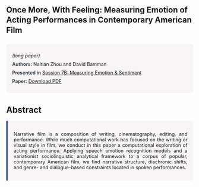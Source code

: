 
<style>    
    h2 {
        margin-top: 0;
        margin-bottom: 1.5rem;
        line-height: 1.3;
    }
    
    h3 {
        margin-top: 2rem;
        margin-bottom: 1rem;
        font-size: 1.4rem;
        font-weight:bold;
    }
    
    .metadata {
        background-color: rgba(96,24,67,0.03);
        padding: 1rem;
        font-size:0.8rem;
        border-radius: 6px;
        margin-bottom: 2rem;
    }
    
    .metadata p {
        margin: 0.5rem 0;
    }
    
    .abstract {
        text-align: justify;
        font-size:0.8rem;
        padding: 1rem;
        background-color: rgba(96,24,67,0.03);
        border-left: 4px solid #2c5282;
        border-radius: 0 6px 6px 0;
    }
    
    strong {
        color: #2d3748;
        font-weight: 600;
    }
</style>
<main role="main">
<h2>Once More, With Feeling: Measuring Emotion of Acting Performances in Contemporary American Film</h2>

<section class="metadata">
<p style='font-size:0.8rem'><i>(long paper)</i></p>
<p><strong>Authors:</strong> Naitian Zhou and David Bamman</p>
<p><strong>Presented in</strong> <a href="/programme/#session7B">Session 7B: Measuring Emotion & Sentiment</a></p>
<p><strong>Paper:</strong> <a href="https://ceur-ws.org/Vol-3834/paper124.pdf">Download PDF</a></p>
</section>

<section>
<h3>Abstract</h3>
<div class="abstract">
<p>Narrative film is a composition of writing, cinematography, editing, and performance. While much computational work has focused on the writing or visual style in film, we conduct in this paper a computational exploration of acting performance. Applying speech emotion recognition models and a variationist sociolinguistic analytical framework to a corpus of popular, contemporary American film, we find narrative structure, diachronic shifts, and genre- and dialogue-based constraints located in spoken performances.</p>
</div>
</section>
</main>